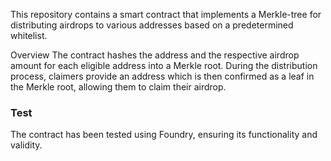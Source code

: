 
This repository contains a smart contract that implements a Merkle-tree for distributing airdrops to various addresses based on a predetermined whitelist.

Overview
The contract hashes the address and the respective airdrop amount for each eligible address into a Merkle root. During the distribution process, claimers provide an address which is then confirmed as a leaf in the Merkle root, allowing them to claim their airdrop.

### Test

The contract has been tested using Foundry, ensuring its functionality and validity.
